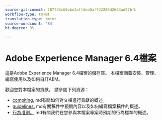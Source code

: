 ```yaml
---
source-git-commit: 787f33c60cbe2affdea0af732289d2663ad97bfb
workflow-type: tm+mt
translation-type: tm+mt
source-wordcount: '84'
ht-degree: 0%

---
```

# Adobe Experience Manager 6.4檔案

這是Adobe Experience Manager 6.4檔案的儲存庫。 本檔案涵蓋安裝、管理、編寫使用以及如何自訂AEM。

歡迎您對本檔案的貢獻。 請參閱下列資源：

* [compiting.](contributing.md) md有關如何對文檔進行貢獻的概述。
* [guidelines.](guidelines.md) md有關稿件中預期內容以及如何編寫檔案稿件的概述。
* [行為准則。](code-of-conduct.md) md有關我們在您參與本檔案專案時預期的行為標準的概述。
